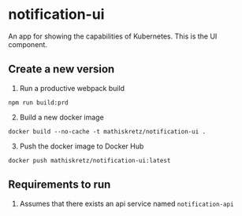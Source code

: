 # notification-ui

An app for showing the capabilities of Kubernetes. This is the UI component.

## Create a new version

1. Run a productive webpack build

```
npm run build:prd
```

2. Build a new docker image

```
docker build --no-cache -t mathiskretz/notification-ui .
```

3. Push the docker image to Docker Hub

```
docker push mathiskretz/notification-ui:latest
```

## Requirements to run

1. Assumes that there exists an api service named `notification-api`
